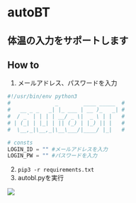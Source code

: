 # autoBT
## 体温の入力をサポートします

## How to
1. メールアドレス、パスワードを入力
```python
#!/usr/bin/env python3
#              _        ____ _____  #
#   __ _ _   _| |_ ___ | __ )_   _| #
#  / _` | | | | __/ _ \|  _ \ | |   #
# | (_| | |_| | || (_) | |_) || |   #
#  \__,_|\__,_|\__\___/|____/ |_|   #

# consts
LOGIN_ID = "" #メールアドレスを入力
LOGIN_PW = "" #パスワードを入力
```
2. `pip3 -r requirements.txt`
3. autobl.pyを実行

![](out.gif)